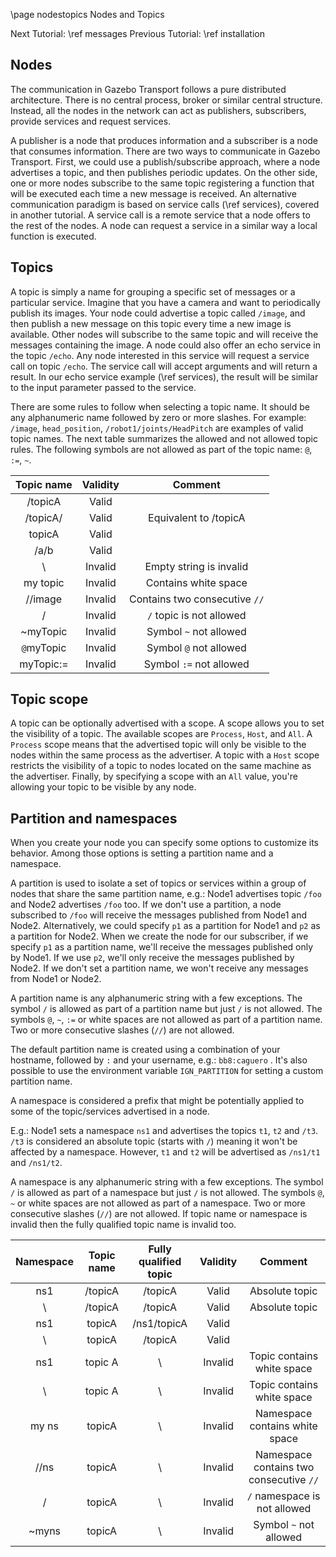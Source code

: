 \page nodestopics Nodes and Topics

Next Tutorial: \ref messages
Previous Tutorial: \ref installation

## Nodes

The communication in Gazebo Transport follows a pure distributed architecture.
There is no central process, broker or similar central structure. Instead, all
the nodes in the network can act as publishers, subscribers, provide services and
request services.

A publisher is a node that produces information and a subscriber is a node that
consumes information. There are two ways to communicate in Gazebo Transport.
First, we could use a publish/subscribe approach, where a
node advertises a topic, and then publishes periodic updates. On the other
side, one or more nodes subscribe to the same topic registering a function that
will be executed each time a new message is received. An alternative
communication paradigm is based on service calls (\ref services),
covered in another tutorial. A service call is a remote service that a node offers
to the rest of the nodes. A node can request a service in a similar way a local
function is executed.

## Topics

A topic is simply a name for grouping a specific set of messages or a particular
service. Imagine that you have a camera and want to periodically publish its
images. Your node could advertise a topic called `/image`, and then publish a
new message on this topic every time a new image is available. Other nodes will
subscribe to the same topic and will receive the messages containing the image.
A node could also offer an echo service in the topic `/echo`. Any node
interested in this service will request a service call on topic `/echo`. The
service call will accept arguments and will return a result. In our echo
service example (\ref services), the result will be similar
to the input parameter passed to the service.

There are some rules to follow when selecting a topic name. It should be any
alphanumeric name followed by zero or more slashes. For example: `/image`,
`head_position`, `/robot1/joints/HeadPitch` are examples of valid topic
names. The next table summarizes the allowed and not allowed topic rules.
The following symbols are not allowed as part of the topic name: `@`, `:=`, `~`.

| Topic name  | Validity | Comment                       |
|:----------: |:--------:|:-----------------------------:|
| /topicA     | Valid    |                               |
| /topicA/    | Valid    | Equivalent to /topicA         |
| topicA      | Valid    |                               |
| /a/b        | Valid    |                               |
| \           | Invalid  | Empty string is invalid       |
| my topic    | Invalid  | Contains white space          |
| //image     | Invalid  | Contains two consecutive `//` |
| /           | Invalid  | `/` topic is not allowed      |
| ~myTopic    | Invalid  | Symbol `~` not allowed        |
| `@`myTopic  | Invalid  | Symbol `@` not allowed        |
| myTopic:=   | Invalid  | Symbol `:=` not allowed       |

## Topic scope

A topic can be optionally advertised with a scope. A scope allows you to set the
visibility of a topic. The available scopes are `Process`, `Host`, and
`All`. A `Process` scope means that the advertised topic will only be
visible to the nodes within the same process as the advertiser. A topic with a
`Host` scope restricts the visibility of a topic to nodes located on the same
machine as the advertiser. Finally, by specifying a scope with an `All` value,
you're allowing your topic to be visible by any node.

## Partition and namespaces

When you create your node you can specify some options to customize its
behavior. Among those options is setting a partition name and a namespace.

A partition is used to isolate a set of topics or services within a group of
nodes that share the same partition name, e.g.: Node1 advertises topic `/foo`
and Node2 advertises `/foo` too. If we don't use a partition, a node
subscribed to `/foo` will receive the messages published from Node1 and Node2.
Alternatively, we could specify `p1` as a partition for Node1 and `p2` as a
partition for Node2. When we create the node for our subscriber, if we specify
`p1` as a partition name, we'll receive the messages published only by Node1.
If we use `p2`, we'll only receive the messages published by Node2. If we
don't set a partition name, we won't receive any messages from Node1 or Node2.

A partition name is any alphanumeric string with a few exceptions.
The symbol `/` is allowed as part of a partition name but just `/` is
not allowed. The symbols `@`, `~`, `:=` or white spaces are not allowed as
part of a partition name. Two or more consecutive slashes (`//`) are not
allowed.

The default partition name is created using a combination of your hostname,
followed by `:` and your username, e.g.: `bb8:caguero` . It's also possible
to use the environment variable `IGN_PARTITION` for setting a custom partition
name.

A namespace is considered a prefix that might be potentially applied to some of
the topic/services advertised in a node.

E.g.: Node1 sets a namespace `ns1` and advertises the topics
`t1`, `t2` and `/t3`. `/t3` is considered an absolute topic (starts
with `/`) meaning it won't be affected by a namespace. However, `t1` and
`t2` will be advertised as `/ns1/t1` and `/ns1/t2`.

A namespace is any alphanumeric string with a few exceptions.
The symbol `/` is allowed as part of a namespace but just `/` is not
allowed. The symbols `@`, `~` or white spaces are not allowed as
part of a namespace. Two or more consecutive slashes (`//`) are not allowed.
If topic name or namespace is invalid then the fully qualified topic name is
invalid too.

|Namespace |Topic name | Fully qualified topic | Validity| Comment                                 |
|:-------: |:---------:| :--------------------:|:-------:|:---------------------------------------:|
|ns1       |/topicA    | /topicA               | Valid   |  Absolute topic                         |
|\         |/topicA    | /topicA               | Valid   |  Absolute topic                         |
|ns1       |topicA     | /ns1/topicA           | Valid   |                                         |
|\         |topicA     | /topicA               | Valid   |                                         |
|ns1       |topic A    | \                     | Invalid |  Topic contains white space             |
|\         |topic A    | \                     | Invalid |   Topic contains white space            |
|my ns     |topicA     | \                     | Invalid |  Namespace contains white space         |
|//ns      |topicA     | \                     | Invalid |  Namespace contains two consecutive `//`|
|/         |topicA     | \                     | Invalid |  `/` namespace is not allowed           |
|~myns     |topicA     | \                     | Invalid |  Symbol `~` not allowed                 |
